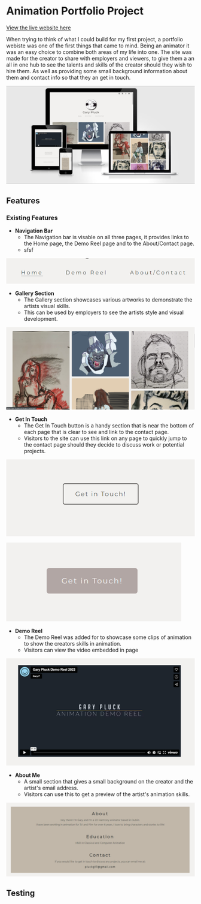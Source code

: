 # Animation Portfolio Project

[View the live website here](https://gar-16.github.io/Project1/index.html)

When trying to think of what I could build for my first project, a portfolio webiste was one of the first things that came to mind. Being an animator it was an easy choice to combine both areas of my life into one. The site was made for the creator to share with employers and viewers, to give them a an all in one hub to see the talents and skills of the creator should they wish to hire them. As well as providing some small background information about them and contact info so that they an get in touch. 

![Responsive Mockup](Media/Responsive.png)

## Features

### Existing Features


- __Navigation Bar__
  - The Navigation bar is visable on all three pages, it provides links to the Home page, the Demo Reel page and to the About/Contact page.
  - sfsf

![Navigation](Media/navigation-bar.png)

- __Gallery Section__ 
  - The Gallery section showcases various artworks to demonstrate the artists visual skills.
  - This can be used by employers to see the artists style and visual development.

![Gallery](Media/Gallery.png)

- __Get In Touch__
  - The Get In Touch button is a handy section that is near the bottom of each page that is clear to see and link to the contact page.
  - Visitors to the site can use this link on any page to quickly jump to the contact page should they decide to discuss work or potential projects. 

![Get In Touch](Media/get-In-touch-button.png)

![Get in Touch 2](Media/Button-2.png)

- __Demo Reel__
  - The Demo Reel was added for to showcase some clips of animation to show the creators skills in animation.
  - Visitors can view the video embedded in page 

![Demo Reel](Media/demo-reel.png)

- __About Me__
  - A small section that gives a small background on the creator and the artist's email address.
  - Visitors can use this to get a preview of the artist's animation skills.

![About Me](Media/about-me.png)

## Testing 


